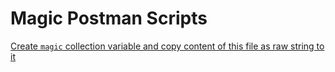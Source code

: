 # Magic Postman Scripts

[Create `magic` collection variable and copy content of this file as raw string to it](./postman-scripts.js)
